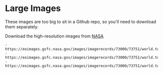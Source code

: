 # Large Images

These images are too big to sit in a Github repo, so you'll need to download them separately.

Download the high-resolution images from [NASA](https://visibleearth.nasa.gov/view.php?id=73751)

```
- https://eoimages.gsfc.nasa.gov/images/imagerecords/73000/73751/world.topo.bathy.200407.3x21600x21600.C1.png
- https://eoimages.gsfc.nasa.gov/images/imagerecords/73000/73751/world.topo.bathy.200407.3x21600x21600.A2.png
- https://eoimages.gsfc.nasa.gov/images/imagerecords/73000/73751/world.topo.bathy.200407.3x21600x21600.C1.jpg
```
